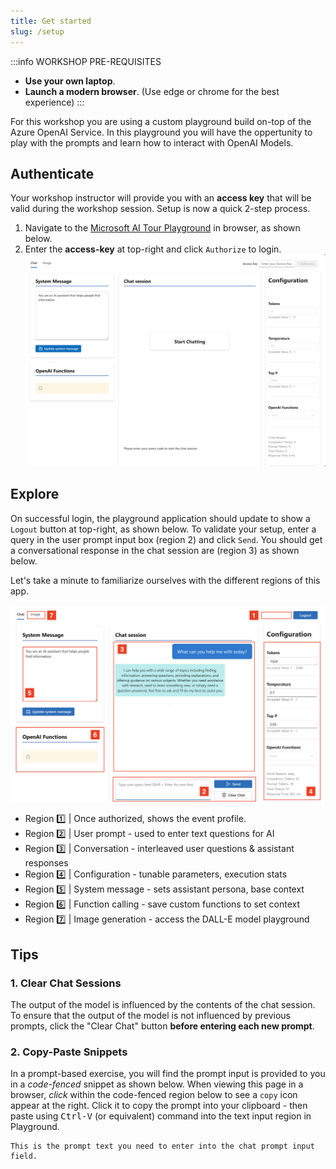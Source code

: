```yaml
---
title: Get started
slug: /setup
---
```


:::info WORKSHOP PRE-REQUISITES
 - **Use your own laptop**. 
 - **Launch a modern browser**. (Use edge or chrome for the best experience)
:::

For this workshop you are using a custom playground build on-top of the Azure OpenAI Service. In this playground you will 
have the oppertunity to play with the prompts and learn how to interact with OpenAI Models.


## Authenticate

Your workshop instructor will provide you with an **access key** that will be valid during the workshop session. Setup is now a quick 2-step process. 
 1. Navigate to the [Microsoft AI Tour Playground](https://aka.ms/aitour/playground) in browser, as shown below. 
 2. Enter the **access-key** at top-right and click `Authorize` to login.
    ![AI Tour Playground](./images/aitour-playground-chat.png) 


## Explore
On successful login, the playground application should update to show a `Logout` button at top-right, as shown below. To validate your setup, enter a query in the user prompt input box (region 2) and click `Send`. You should get a conversational response in the chat session are (region 3) as shown below.

Let's take a minute to familiarize ourselves with the different regions of this app.

![](./images/aitour-playground-regions.png)

- Region 1️⃣ | Once authorized, shows the event profile.
- Region 2️⃣ | User prompt - used to enter text questions for AI
- Region 3️⃣ | Conversation - interleaved user questions & assistant responses
- Region 4️⃣ | Configuration - tunable parameters, execution stats
- Region 5️⃣ | System message - sets assistant persona, base context
- Region 6️⃣ | Function calling - save custom functions to set context
- Region 7️⃣ | Image generation - access the DALL-E model playground 


## Tips

### 1. Clear Chat Sessions

The output of the model is influenced by the contents of the chat session. To ensure that the output of the model is not influenced by previous prompts, click the "Clear Chat" button **before entering each new prompt**.

### 2. Copy-Paste Snippets

In a prompt-based exercise, you will find the prompt input is  provided to you in a _code-fenced_ snippet as shown below. When viewing this page in a browser, _click_ within the code-fenced region below to see a `copy` icon appear at the right. Click it to copy the prompt into your clipboard - then paste using <kbd>Ctrl-V</kbd> (or equivalent) command into the text input region in Playground.

```text
This is the prompt text you need to enter into the chat prompt input field.
```